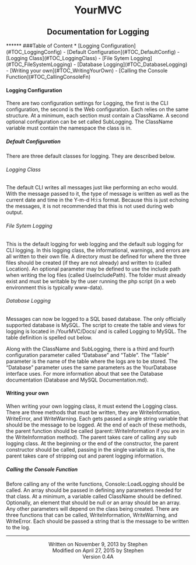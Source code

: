 <h1 style="text-align:center">YourMVC</h1>
<h2 style="text-align:center">Documentation for Logging</h2>
******
###Table of Content
* [Logging Configuration](#TOC_LoggingConfig)
    - [Default Configuration](#TOC_DefaultConfig)
        - [Logging Class](#TOC_LoggingClass)
        - [File Sytem Logging](#TOC_FileSystemLogging)
        - [Database Logging](#TOC_DatabaseLogging)
- [Writing your own](#TOC_WritingYourOwn)
    - [Calling the Console Function](#TOC_CallingConsoleFn)

<h4 id="TOC_LoggingConfig">Logging Configuration</h4>

There are two configuration settings for Logging, the first is the CLI configuration, the second is the Web configuration. Each relies on the same structure. At a minimum, each section must contain a ClassName. A second optional configuration can be set called SubLogging. The ClassName variable must contain the namespace the class is in.

<h5 id="TOC_LoggingConfig">Default Configuration</h5>

There are three default classes for logging. They are described below.

<h6 id="TOC_LoggingClass">Logging Class</h6>

The default CLI writes all messages just like performing an echo would. With the message passed to it, the type of message is written as well as the current date and time in the Y-m-d H:i:s format. Because this is just echoing the messages, it is not recommended that this is not used during web output.

<h6 id="TOC_FileSystemLogging">File Sytem Logging</h6>

This is the default logging for web logging and the default sub logging for CLI logging. In this logging class, the informational, warnings, and errors are all written to their own file. A directory must be defined for where the three files should be created (if they are not already) and written to (called Location). An optional parameter may be defined to use the include path when writing the log files (called UseIncludePath). The folder must already exist and must be writable by the user running the php script (in a web environment this is typically www-data).

<h6 id="TOC_DatabaseLogging">Database Logging</h6>

Messages can now be logged to a SQL based database. The only officially supported database is MySQL. The script to create the table and views for logging is located in /YourMVC/Docs/ and is called Logging to MySQL. The table definition is spelled out below.

Along with the ClassName and SubLogging, there is a third and fourth configuration parameter called “Database” and “Table”. The “Table” parameter is the name of the table where the logs are to be stored. The “Database” parameter uses the same parameters as the YourDatabase interface uses. For more information about that see the Database documentation (Database and MySQL Documentation.md).

<h4 id="TOC_WritingYourOwn">Writing your own</h4>

When writing your own logging class, it must extend the Logging class. There are three methods that must be written, they are WriteInformation, WriteError, and WriteWarning. Each gets passed a single string variable that should be the message to be logged. At the end of each of these methods, the parent function should be called (parent::WriteInformation if you are in the WriteInformation method). The parent takes care of calling any sub logging class. At the beginning or the end of the constructor, the parent constructor should be called, passing in the single variable as it is, the parent takes care of stripping out and parent logging information.

<h5 id="TOC_CallingConsoleFn">Calling the Console Function</h5>

Before calling any of the write functions, Console::LoadLogging should be called. An array should be passed in defining any parameters needed for that class. At a minimum, a variable called ClassName should be defined. Optionally, an element that should be null or an array should be an array. Any other parameters will depend on the class being created. There are three functions that can be called, WriteInformation, WriteWarning, and WriteError. Each should be passed a string that is the message to be written to the log.

******

<p class="footer" style="text-align:center">
Written on November 9, 2013 by Stephen<br/>
Modified on April 27, 2015 by Stephen<br/>
Version 0.4A
</p>